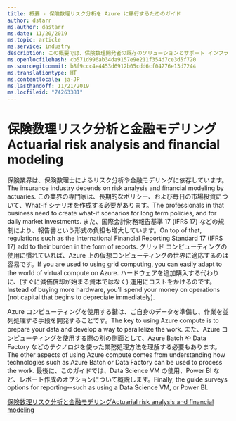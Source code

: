 ```yaml
---
title: 概要 - 保険数理リスク分析を Azure に移行するためのガイド
author: dstarr
ms.author: dastarr
ms.date: 11/20/2019
ms.topic: article
ms.service: industry
description: この概要では、保険数理開発者の既存のソリューションとサポート インフラストラクチャを Azure に移行する方法について説明します。
ms.openlocfilehash: cb571d996ab34da9157e9e211f354d7ce3d5f720
ms.sourcegitcommit: b8f9ccc4e4453d6912b05cdd6cf04276e13d7244
ms.translationtype: HT
ms.contentlocale: ja-JP
ms.lasthandoff: 11/21/2019
ms.locfileid: "74263381"
---
```

# <a name="actuarial-risk-analysis-and-financial-modeling"></a><span data-ttu-id="e2704-103">保険数理リスク分析と金融モデリング</span><span class="sxs-lookup"><span data-stu-id="e2704-103">Actuarial risk analysis and financial modeling</span></span>

<span data-ttu-id="e2704-104">保険業界は、保険数理士によるリスク分析や金融モデリングに依存しています。</span><span class="sxs-lookup"><span data-stu-id="e2704-104">The insurance industry depends on risk analysis and financial modeling by actuaries.</span></span> <span data-ttu-id="e2704-105">この業界の専門家は、長期的なポリシー、および毎日の市場投資について、What-if シナリオを作成する必要があります。</span><span class="sxs-lookup"><span data-stu-id="e2704-105">The professionals in that business need to create what-if scenarios for long term policies, and for daily market investments.</span></span> <span data-ttu-id="e2704-106">また、国際会計財務報告基準 17 (IFRS 17) などの規制により、報告書という形式の負担も増大しています。</span><span class="sxs-lookup"><span data-stu-id="e2704-106">On top of that, regulations such as the International Financial Reporting Standard 17 (IFRS 17) add to their burden in the form of reports.</span></span> <span data-ttu-id="e2704-107">グリッド コンピューティングの使用に慣れていれば、Azure 上の仮想コンピューティングの世界に適応するのは容易です。</span><span class="sxs-lookup"><span data-stu-id="e2704-107">If you are used to using grid computing, you can easily adapt to the world of virtual compute on Azure.</span></span> <span data-ttu-id="e2704-108">ハードウェアを追加購入する代わりに、(すぐに減価償却が始まる資本ではなく) 運用にコストをかけるのです。</span><span class="sxs-lookup"><span data-stu-id="e2704-108">Instead of buying more hardware, you'll spend your money on operations (not capital that begins to depreciate immediately).</span></span>

<span data-ttu-id="e2704-109">Azure コンピューティングを使用する鍵は、ご自身のデータを準備し、作業を並列処理する手段を開発することです。</span><span class="sxs-lookup"><span data-stu-id="e2704-109">The key to using Azure compute is to prepare your data and develop a way to parallelize the work.</span></span> <span data-ttu-id="e2704-110">また、Azure コンピューティングを使用する際の別の側面として、Azure Batch や Data Factory などのテクノロジを使った業務処理方法を理解する必要もあります。</span><span class="sxs-lookup"><span data-stu-id="e2704-110">The other aspects of using Azure compute comes from understanding how technologies such as Azure Batch or Data Factory can be used to process the work.</span></span> <span data-ttu-id="e2704-111">最後に、このガイドでは、Data Science VM の使用、Power BI など、レポート作成のオプションについて概説します。</span><span class="sxs-lookup"><span data-stu-id="e2704-111">Finally, the guide surveys options for reporting--such as using a Data Science VM, or Power BI.</span></span>

[<span data-ttu-id="e2704-112">保険数理リスク分析と金融モデリング</span><span class="sxs-lookup"><span data-stu-id="e2704-112">Actuarial risk analysis and financial modeling</span></span>](/azure/industry/financial/actuarial-risk-analysis-and-financial-modeling-solution-guide?WT.mc_id=overview-docs-dastarr)
